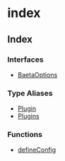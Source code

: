 # index

## Index

### Interfaces

- [BaetaOptions](interfaces/BaetaOptions.md)

### Type Aliases

- [Plugin](type-aliases/Plugin.md)
- [Plugins](type-aliases/Plugins.md)

### Functions

- [defineConfig](functions/defineConfig.md)
